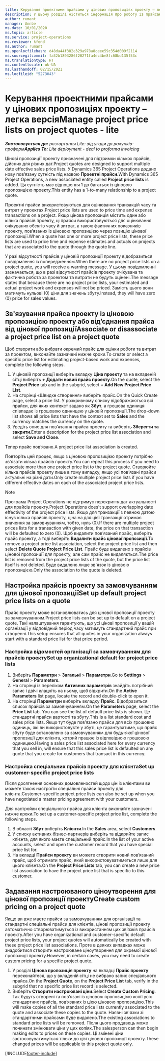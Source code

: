 ```yaml
---
title: Керування проектними прайсами у цінових пропозиціях проекту – легка версія
description: У цьому розділі міститься інформація про роботу із прайсами проектів у цінових пропозиціях. (Sales)
author: rumant
manager: Annbe
ms.date: 10/01/2020
ms.topic: article
ms.service: project-operations
ms.reviewer: kfend
ms.author: rumant
ms.openlocfilehash: d48da44f382e329a978a8ceee59c354d009f2114
ms.sourcegitcommit: fa32b1893286f20271fa4ec4be8fc68bd135f53c
ms.translationtype: HT
ms.contentlocale: uk-UA
ms.lasthandoff: 02/15/2021
ms.locfileid: "5273043"
---
```

# <a name="manage-project-price-lists-on-project-quotes---lite"></a><span data-ttu-id="b01d1-104">Керування проектними прайсами у цінових пропозиціях проекту – легка версія</span><span class="sxs-lookup"><span data-stu-id="b01d1-104">Manage project price lists on project quotes - lite</span></span>

<span data-ttu-id="b01d1-105">_**Застосовується до:** розгортання Lite: від угоди до рахунків-проформ_</span><span class="sxs-lookup"><span data-stu-id="b01d1-105">_**Applies To:** Lite deployment - deal to proforma invoicing_</span></span>

<span data-ttu-id="b01d1-106">Цінові пропозиції проекту призначені для підтримки кількох прайсів, дійсних для різних дат.</span><span class="sxs-lookup"><span data-stu-id="b01d1-106">Project quotes are designed to support multiple date effective sales price lists.</span></span> <span data-ttu-id="b01d1-107">У Dynamics 365 Project Operations додано нову пов’язану сутність під назвою **Проектні прайси**.</span><span class="sxs-lookup"><span data-stu-id="b01d1-107">With Dynamics 365 Project Operations, a new associated entity called **Project price lists** is added.</span></span> <span data-ttu-id="b01d1-108">Ця сутність має відношення 1 до багатьох із ціновою пропозицією проекту.</span><span class="sxs-lookup"><span data-stu-id="b01d1-108">This entity has a 1-to-many relationship to a project quote.</span></span>

<span data-ttu-id="b01d1-109">Проектні прайси використовуються для оцінювання транзакцій часу та витрат у проектах.</span><span class="sxs-lookup"><span data-stu-id="b01d1-109">Project price lists are used to price time and expense transactions on a project.</span></span> <span data-ttu-id="b01d1-110">Якщо цінова пропозиція містить один або кілька прайсів проекту, ці прайси використовуються для оцінювання очікуваних обсягів часу й витрат, а також фактичних показників проекту, пов’язаних із ціновою пропозицією через позицію цінової пропозиції.</span><span class="sxs-lookup"><span data-stu-id="b01d1-110">When a quote has one or more project price lists, these price lists are used to price time and expense estimates and actuals on projects that are associated to the quote through the quote line.</span></span>

<span data-ttu-id="b01d1-111">У разі відсутності прайсів у ціновій пропозиції проекту відобразиться повідомлення із попередженням.</span><span class="sxs-lookup"><span data-stu-id="b01d1-111">When there are no project price lists on a project quote, you will receive a warning message.</span></span> <span data-ttu-id="b01d1-112">У цьому повідомленні зазначається, що в разі відсутності прайсів проекту очікувана та фактична робота за проектом та витрати не будуть оцінені.</span><span class="sxs-lookup"><span data-stu-id="b01d1-112">The message states that because there are no project price lists, your estimated and actual project work and expenses will not be priced.</span></span> <span data-ttu-id="b01d1-113">Замість цього вони матимуть нульові (0) ціни для значень збуту.</span><span class="sxs-lookup"><span data-stu-id="b01d1-113">Instead, they will have zero (0) price for sales values.</span></span>

## <a name="associate-or-disassociate-a-project-price-list-on-a-project-quote"></a><span data-ttu-id="b01d1-114">Зв'язування прайса проекту із ціновою пропозицією проекту або від’єднання прайса від цінової пропозиції</span><span class="sxs-lookup"><span data-stu-id="b01d1-114">Associate or disassociate a project price list on a project quote</span></span>

<span data-ttu-id="b01d1-115">Щоб створити або вибрати окремий прайс для оцінки роботи та витрат за проектом, виконайте зазначені нижче кроки.</span><span class="sxs-lookup"><span data-stu-id="b01d1-115">To create or select a specific price list for estimating project-based work and expenses, complete the following steps.</span></span>

1. <span data-ttu-id="b01d1-116">У ціновій пропозиції виберіть вкладку **Ціна проекту** та на вкладеній сітці виберіть **+ Додати новий прайс проекту**.</span><span class="sxs-lookup"><span data-stu-id="b01d1-116">On the quote, select the **Project Price** tab and in the subgrid, select **+ Add New Project Price List**.</span></span>
2. <span data-ttu-id="b01d1-117">На сторінці «Швидке створення» виберіть прайс.</span><span class="sxs-lookup"><span data-stu-id="b01d1-117">On the Quick Create page, select a price list.</span></span> <span data-ttu-id="b01d1-118">У розкривному списку відображаються всі прайси, для яких контекст задано як **Збут**, а грошова одиниця співпадає із грошовою одиницею у ціновій пропозиції.</span><span class="sxs-lookup"><span data-stu-id="b01d1-118">The drop-down list shows all price lists that have the context set to **Sales** and the currency matches the currency on the quote.</span></span>
4. <span data-ttu-id="b01d1-119">Уведіть опис для пов’язання прайса проекту та виберіть **Зберегти та закрити**.</span><span class="sxs-lookup"><span data-stu-id="b01d1-119">Enter a description for the project price list association and select **Save and Close**.</span></span>

<span data-ttu-id="b01d1-120">Тепер прайс пов’язано.</span><span class="sxs-lookup"><span data-stu-id="b01d1-120">A project price list association is created.</span></span>

<span data-ttu-id="b01d1-121">Повторіть цей процес, якщо з ціновою пропозицією проекту потрібно зв'язати кілька прайсів проекту.</span><span class="sxs-lookup"><span data-stu-id="b01d1-121">You can repeat this process if you need to associate more than one project price list to the project quote.</span></span> <span data-ttu-id="b01d1-122">Створюйте кілька прайсів проекту лише в тому випадку, якщо усі пов’язані прайси актуальні на різні дати.</span><span class="sxs-lookup"><span data-stu-id="b01d1-122">Only create multiple project price lists if you have different effective dates on each of the associated project price lists.</span></span>

> [!NOTE]
> <span data-ttu-id="b01d1-123">Програма Project Operations не підтримує перекриття дат актуальності для прайсів проекту.</span><span class="sxs-lookup"><span data-stu-id="b01d1-123">Project Operations does't support overlapping date effectivity of the project price lists.</span></span> <span data-ttu-id="b01d1-124">Якщо для транзакції з певною датою існує кілька прайсів проекту, ціна на для цієї транзакції отримає значення за замовчуванням, тобто, нуль (0).</span><span class="sxs-lookup"><span data-stu-id="b01d1-124">If there are multiple project prices lists for a transaction with given date, the price on that transaction will be defaulted to zero (0).</span></span>
<span data-ttu-id="b01d1-125">Щоб видалити пов’язаний прайс, виберіть прайс проекту, а тоді виберіть **Видалити прайс цінової пропозиції**.</span><span class="sxs-lookup"><span data-stu-id="b01d1-125">To remove a project price list association, select the project price list and then select **Delete Quote Project Price List**.</span></span> <span data-ttu-id="b01d1-126">Прайс буде видалено з прайсів цінової пропозиції для проекту, але сам прайс не видаляється.</span><span class="sxs-lookup"><span data-stu-id="b01d1-126">The price list is removed from the project price lists of the quote, but the price list itself is not deleted.</span></span> <span data-ttu-id="b01d1-127">Буде видалено лише зв'язок із ціновою пропозицією.</span><span class="sxs-lookup"><span data-stu-id="b01d1-127">Only the association to the quote is deleted.</span></span>

## <a name="set-up-default-project-price-lists-on-a-quote"></a><span data-ttu-id="b01d1-128">Настройка прайсів проекту за замовчуванням для цінової пропозиції</span><span class="sxs-lookup"><span data-stu-id="b01d1-128">Set up default project price lists on a quote</span></span>

<span data-ttu-id="b01d1-129">Прайс проекту може встановлюватись для цінової пропозиції проекту за замовчуванням.</span><span class="sxs-lookup"><span data-stu-id="b01d1-129">Project price lists can be set up to default on a project quote.</span></span> <span data-ttu-id="b01d1-130">Такі налаштування гарантують, що усі цінові пропозиції у вашій організації у відповідний період часу матимуть стандартний прайс при створенні.</span><span class="sxs-lookup"><span data-stu-id="b01d1-130">This setup ensures that all quotes in your organization always start with a standard price list for that price period.</span></span>

### <a name="set-up-organizational-default-for-project-price-lists"></a><span data-ttu-id="b01d1-131">Настройка відомостей організації за замовчуванням для прайсів проекту</span><span class="sxs-lookup"><span data-stu-id="b01d1-131">Set up organizational default for project price lists</span></span>

1. <span data-ttu-id="b01d1-132">Виберіть **Параметри** > **Загальні** > **Параметри**.</span><span class="sxs-lookup"><span data-stu-id="b01d1-132">Go to **Settings** > **General** > **Parameters**.</span></span>
2. <span data-ttu-id="b01d1-133">На сторінці із переліком **Активних параметрів** знайдіть потрібний запис і двічі клацніть на ньому, щоб відкрити.</span><span class="sxs-lookup"><span data-stu-id="b01d1-133">On the **Active Parameters** list page, locate the record and double-click to open it.</span></span> 
3. <span data-ttu-id="b01d1-134">На сторінці **Параметри** виберіть вкладку **Прайс**. Відобразиться список прайсів за замовчуванням.</span><span class="sxs-lookup"><span data-stu-id="b01d1-134">On the **Parameters** page, select the **Price List** tab. You can see the list of default price lists is shown.</span></span> <span data-ttu-id="b01d1-135">Це стандартні прайси вартості та збуту.</span><span class="sxs-lookup"><span data-stu-id="b01d1-135">This is a list standard cost and sales price lists.</span></span> <span data-ttu-id="b01d1-136">Якщо тут буде пов’язано прайси для всіх грошових одиниць, які ви використовуєте у збуті, це гарантуватиме, що прайс збуту буде встановлено за замовчуванням для будь-якої цінової пропозиції для клієнта, котрий працює із відповідною грошовою одиницею.</span><span class="sxs-lookup"><span data-stu-id="b01d1-136">Having a sales price list associated here for every currency that you sell in, will ensure that this sales price list is defaulted on any quote that you create for customers that transact in this currency.</span></span>

### <a name="set-up-customer-specific-project-price-lists"></a><span data-ttu-id="b01d1-137">Настройка спеціальних прайсів проекту для клієнта</span><span class="sxs-lookup"><span data-stu-id="b01d1-137">Set up customer-specific project price lists</span></span>

<span data-ttu-id="b01d1-138">Після досягнення основних домовленостей щодо цін із клієнтами ви можете також настроїти спеціальні прайси проекту для клієнта.</span><span class="sxs-lookup"><span data-stu-id="b01d1-138">Customer-specific project price lists can also be set up when you have negotiated a master pricing agreement with your customers.</span></span>

<span data-ttu-id="b01d1-139">Для настройки спеціального прайса для клієнта виконайте зазначені нижче кроки.</span><span class="sxs-lookup"><span data-stu-id="b01d1-139">To set up a customer-specific project price list, complete the following steps.</span></span>

1. <span data-ttu-id="b01d1-140">В області **Збут** виберіть **Клієнти**.</span><span class="sxs-lookup"><span data-stu-id="b01d1-140">In the **Sales** area, select **Customers**.</span></span>
2. <span data-ttu-id="b01d1-141">У списку активних бізнес-партнерів виберіть та відкрийте запис клієнта, для якого маєте спеціальний прайс.</span><span class="sxs-lookup"><span data-stu-id="b01d1-141">In the list of your active accounts, select and open the customer record that you have special price list for.</span></span>
3. <span data-ttu-id="b01d1-142">На вкладці **Прайси проекту** ви можете створити новий пов’язаний прайс, щоб отримати прайс, який використовуватиметься лише для цього клієнта.</span><span class="sxs-lookup"><span data-stu-id="b01d1-142">On the **Project Price Lists** tab, you can create a new price list association to have the project price list that is specific to this customer.</span></span>

## <a name="create-custom-pricing-on-a-project-quote"></a><span data-ttu-id="b01d1-143">Задавання настроюваного ціноутворення для цінової пропозиції проекту</span><span class="sxs-lookup"><span data-stu-id="b01d1-143">Create custom pricing on a project quote</span></span>

<span data-ttu-id="b01d1-144">Якщо ви вже маєте прайси за замовчуванням для організації та стандартні спеціальні прайси для клієнтів, цінові пропозиції проекту автоматично створюватимуться із використанням цих зв’язків прайсів проекту.</span><span class="sxs-lookup"><span data-stu-id="b01d1-144">After you have organizational and customer-specific default project price lists, your project quotes will automatically be created with these project price list associations.</span></span> <span data-ttu-id="b01d1-145">Проте в деяких випадках може знадобитися створити настроюване ціноутворення для окремої цінової пропозиції проекту.</span><span class="sxs-lookup"><span data-stu-id="b01d1-145">However, in certain cases, you may need to create custom pricing for a specific project quote.</span></span> 

1. <span data-ttu-id="b01d1-146">У розділі **Цінова пропозиція проекту** на вкладці **Прайс проекту** переконайтеся, що у вкладеній сітці не вибрано запис спеціального прайса.</span><span class="sxs-lookup"><span data-stu-id="b01d1-146">On the **Project Quote**, on the **Project Price List** tab, verify in the subgrid that no specific price list record is selected.</span></span>
2. <span data-ttu-id="b01d1-147">Виберіть **Створити настроювані ціни**.</span><span class="sxs-lookup"><span data-stu-id="b01d1-147">Select **Create Custom Pricing**.</span></span> <span data-ttu-id="b01d1-148">Так будуть створені та пов’язані із ціновою пропозицією копії усіх стандартних прайсів, пов’язаних із цією ціновою пропозицією.</span><span class="sxs-lookup"><span data-stu-id="b01d1-148">This will make copies of all the standard price lists currently associated to the quote and associate these copies to the quote.</span></span> <span data-ttu-id="b01d1-149">Наявні зв'язки зі стандартними прайсами буде видалено.</span><span class="sxs-lookup"><span data-stu-id="b01d1-149">The existing associations to standard price lists will be removed.</span></span> <span data-ttu-id="b01d1-150">Після цього продавець може починати змінювати ціни у цих копіях.</span><span class="sxs-lookup"><span data-stu-id="b01d1-150">The salesperson can then begin making edits to prices on these copies.</span></span> <span data-ttu-id="b01d1-151">Ці змінені ціни застосовуватимуться тільки до цієї цінової пропозиції проекту.</span><span class="sxs-lookup"><span data-stu-id="b01d1-151">These changed prices will be applicable to this project quote only.</span></span>


[!INCLUDE[footer-include](../../includes/footer-banner.md)]